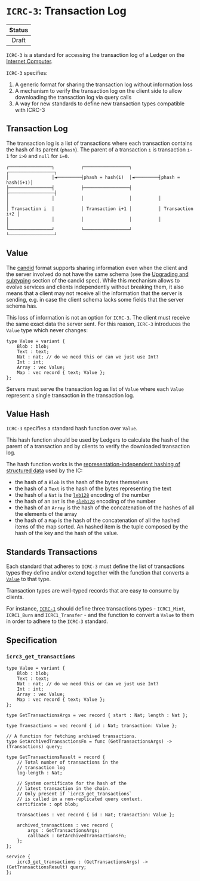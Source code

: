# `ICRC-3`: Transaction Log

| Status |
|:------:|
| Draft  |

`ICRC-3` is a standard for accessing the transaction log of a Ledger on the [Internet Computer](https://internetcomputer.org).

`ICRC-3` specifies:
1. A generic format for sharing the transaction log without information loss
2. A mechanism to verify the transaction log on the client side to allow downloading the transaction log via query calls
3. A way for new standards to define new transaction types compatible with ICRC-3

## Transaction Log

The transaction log is a list of transactions where each transaction contains the hash of its parent (`phash`). The parent of a transaction `i` is transaction `i-1` for `i>0` and `null` for `i=0`.

```
┌────────────────┐          ┌─────────────────┐          ┌─────────────────┐
│                │◄─────────┤phash = hash(i)  │◄─────────┤phash = hash(i+1)│
├────────────────┤          ├─────────────────┤          ├─────────────────┤
│                │          │                 │          │                 │
│ Transaction i  │          │ Transaction i+1 │          │ Transaction i+2 │
│                │          │                 │          │                 │
└────────────────┘          └─────────────────┘          └─────────────────┘
```

## Value

The [candid](https://github.com/dfinity/candid) format supports sharing information even when the client and the server involved do not have the same schema (see the [Upgrading and subtyping](https://github.com/dfinity/candid/blob/master/spec/Candid.md#upgrading-and-subtyping) section of the candid spec). While this mechanism allows to evolve services and clients
independently without breaking them, it also means that a client may not receive all the information that the server is sending, e.g. in case the client schema lacks some fields that the server schema has.

This loss of information is not an option for `ICRC-3`. The client must receive the same exact data the server sent. For this reason, `ICRC-3` introduces the `Value` type which never changes: 

```
type Value = variant { 
    Blob : blob; 
    Text : text; 
    Nat : nat; // do we need this or can we just use Int?
    Int : int;
    Array : vec Value; 
    Map : vec record { text; Value }; 
};
```

Servers must serve the transaction log as list of `Value` where each `Value` represent a single transaction in the transaction log.

## Value Hash

`ICRC-3` specifies a standard hash function over `Value`.

This hash function should be used by Ledgers to calculate the hash of the parent of a transaction and by clients to verify the downloaded transaction log.

The hash function works is the [representation-independent hashing of structured data](https://internetcomputer.org/docs/current/references/ic-interface-spec#hash-of-map) used by the IC:
- the hash of a `Blob` is the hash of the bytes themselves
- the hash of a `Text` is the hash of the bytes representing the text
- the hash of a `Nat` is the [`leb128`](https://en.wikipedia.org/wiki/LEB128#Unsigned_LEB128) encoding of the number
- the hash of an `Int` is the [`sleb128`](https://en.wikipedia.org/wiki/LEB128#Signed_LEB128) encoding of the number
- the hash of an `Array` is the hash of the concatenation of the hashes of all the elements of the array
- the hash of a `Map` is the hash of the concatenation of all the hashed items of the map sorted. An hashed item is the tuple composed by the hash of the key and the hash of the value.

## Standards Transactions

Each standard that adheres to `ICRC-3` must define the list of transactions types they define and/or extend together with the function that converts a [`Value`](#value) to that type.

Transaction types are well-typed records that are easy to consume by clients.

For instance, [`ICRC-1`](https://github.com/dfinity/ICRC-1/tree/main/standards/ICRC-1) should define three transactions types - `ICRC1_Mint`, `ICRC1_Burn` and `ICRC1_Transfer` - and the function to convert a `Value` to them in order to adhere to the `ICRC-3` standard.

## Specification

### `icrc3_get_transactions`

```
type Value = variant { 
    Blob : blob; 
    Text : text; 
    Nat : nat; // do we need this or can we just use Int?
    Int : int;
    Array : vec Value; 
    Map : vec record { text; Value }; 
};

type GetTransactionsArgs = vec record { start : Nat; length : Nat };

type Transactions = vec record { id : Nat; transaction: Value };

// A function for fetching archived transactions.
type GetArchivedTransactionsFn = func (GetTransactionsArgs) -> (Transactions) query;

type GetTransactionsResult = record {
    // Total number of transactions in the
    // transaction log
    log-length : Nat;
    
    // System certificate for the hash of the
    // latest transaction in the chain.
    // Only present if `icrc3_get_transactions`
    // is called in a non-replicated query context.
    certificate : opt blob;

    transactions : vec record { id : Nat; transaction: Value };

    archived_transactions : vec record {
        args : GetTransactionsArgs;
        callback : GetArchivedTransactionsFn;
    };
};

service {
    icrc3_get_transactions : (GetTransactionsArgs) -> (GetTransactionsResult) query;
};
```
